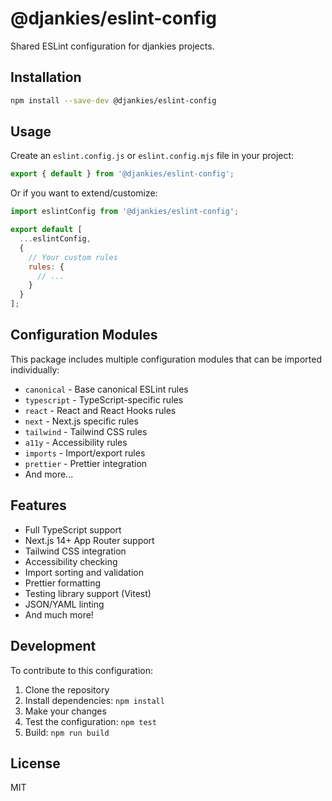 # @djankies/eslint-config

Shared ESLint configuration for djankies projects.

## Installation

```bash
npm install --save-dev @djankies/eslint-config
```

## Usage

Create an `eslint.config.js` or `eslint.config.mjs` file in your project:

```javascript
export { default } from '@djankies/eslint-config';
```

Or if you want to extend/customize:

```javascript
import eslintConfig from '@djankies/eslint-config';

export default [
  ...eslintConfig,
  {
    // Your custom rules
    rules: {
      // ...
    }
  }
];
```

## Configuration Modules

This package includes multiple configuration modules that can be imported individually:

- `canonical` - Base canonical ESLint rules
- `typescript` - TypeScript-specific rules
- `react` - React and React Hooks rules
- `next` - Next.js specific rules
- `tailwind` - Tailwind CSS rules
- `a11y` - Accessibility rules
- `imports` - Import/export rules
- `prettier` - Prettier integration
- And more...

## Features

- Full TypeScript support
- Next.js 14+ App Router support
- Tailwind CSS integration
- Accessibility checking
- Import sorting and validation
- Prettier formatting
- Testing library support (Vitest)
- JSON/YAML linting
- And much more!

## Development

To contribute to this configuration:

1. Clone the repository
2. Install dependencies: `npm install`
3. Make your changes
4. Test the configuration: `npm test`
5. Build: `npm run build`

## License

MIT
